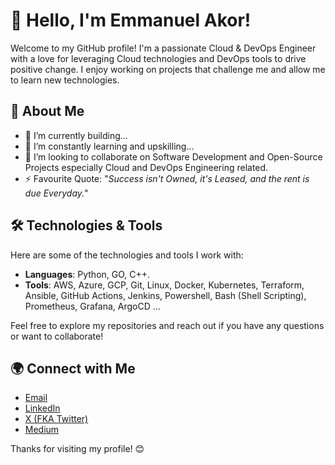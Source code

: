 <!---
emmyoncloud/emmyoncloud is a ✨ special ✨ repository because its `README.md` (this file) appears on your GitHub profile.
You can click the Preview link to take a look at your changes.
--->


# 👋 Hello, I'm Emmanuel Akor!

Welcome to my GitHub profile! I'm a passionate Cloud & DevOps Engineer with a love for leveraging Cloud technologies and DevOps tools to drive positive change. I enjoy working on projects that challenge me and allow me to learn new technologies.

## 🌱 About Me

- 🔭 I’m currently building...
- 🌱 I’m constantly learning and upskilling...
- 👯 I’m looking to collaborate on Software Development and Open-Source Projects especially Cloud and DevOps Engineering related.
- ⚡ Favourite Quote: "_Success isn't Owned, it's Leased, and the rent is due Everyday._"

## 🛠️ Technologies & Tools

Here are some of the technologies and tools I work with:

- **Languages**: Python, GO, C++.
- **Tools**: AWS, Azure, GCP, Git, Linux, Docker, Kubernetes, Terraform, Ansible, GitHub Actions, Jenkins, Powershell, Bash (Shell Scripting), Prometheus, Grafana, ArgoCD ...

<!---
## 📈 GitHub Stats

![Your GitHub Stats](https://github-readme-stats.vercel.app/api?username=yourusername&show_icons=true&theme=radical)

## 📂 My Projects

Here are some of my notable projects:

- [Project 1](link-to-your-project): A brief description of what this project does.
- [Project 2](link-to-your-project): A brief description of what this project does.
- [Project 3](link-to-your-project): A brief description of what this project does.
--->

Feel free to explore my repositories and reach out if you have any questions or want to collaborate!

## 🌍 Connect with Me

- [Email](akormanuel@gmail.com)
- [LinkedIn](https://www.linkedin.com/in/emmanuelakor/)
- [X (FKA Twitter)](https://x.com/emmyoncloud)
- [Medium](https://medium.com/@emmyoncloud)

Thanks for visiting my profile! 😊
